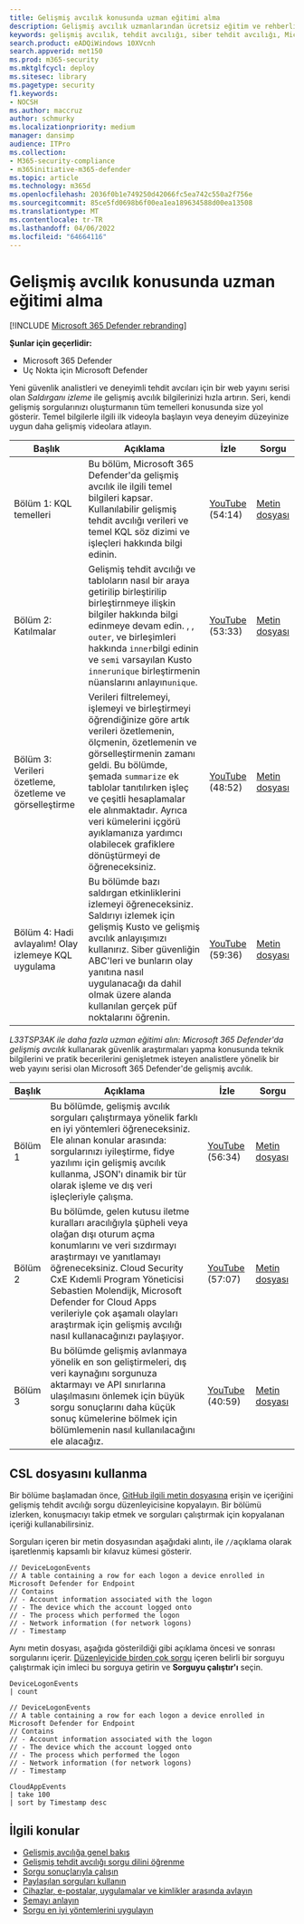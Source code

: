 ```yaml
---
title: Gelişmiş avcılık konusunda uzman eğitimi alma
description: Gelişmiş avcılık uzmanlarından ücretsiz eğitim ve rehberlik
keywords: gelişmiş avcılık, tehdit avcılığı, siber tehdit avcılığı, Microsoft 365 Defender, microsoft 365, m365, arama, sorgu, dil, eğitim, senaryolar, temelden ileri düzeye, videolar, adım adım
search.product: eADQiWindows 10XVcnh
search.appverid: met150
ms.prod: m365-security
ms.mktglfcycl: deploy
ms.sitesec: library
ms.pagetype: security
f1.keywords:
- NOCSH
ms.author: maccruz
author: schmurky
ms.localizationpriority: medium
manager: dansimp
audience: ITPro
ms.collection:
- M365-security-compliance
- m365initiative-m365-defender
ms.topic: article
ms.technology: m365d
ms.openlocfilehash: 2036f0b1e749250d42066fc5ea742c550a2f756e
ms.sourcegitcommit: 85ce5fd0698b6f00ea1ea189634588d00ea13508
ms.translationtype: MT
ms.contentlocale: tr-TR
ms.lasthandoff: 04/06/2022
ms.locfileid: "64664116"
---
```

# <a name="get-expert-training-on-advanced-hunting"></a>Gelişmiş avcılık konusunda uzman eğitimi alma

[!INCLUDE [Microsoft 365 Defender rebranding](../includes/microsoft-defender.md)]

**Şunlar için geçerlidir:**

- Microsoft 365 Defender
- Uç Nokta için Microsoft Defender

Yeni güvenlik analistleri ve deneyimli tehdit avcıları için bir web yayını serisi olan _Saldırganı izleme_ ile gelişmiş avcılık bilgilerinizi hızla artırın. Seri, kendi gelişmiş sorgularınızı oluşturmanın tüm temelleri konusunda size yol gösterir. Temel bilgilerle ilgili ilk videoyla başlayın veya deneyim düzeyinize uygun daha gelişmiş videolara atlayın.

| Başlık | Açıklama | İzle | Sorgu |
|---|---|---|---|
| Bölüm 1: KQL temelleri | Bu bölüm, Microsoft 365 Defender'da gelişmiş avcılık ile ilgili temel bilgileri kapsar. Kullanılabilir gelişmiş tehdit avcılığı verileri ve temel KQL söz dizimi ve işleçleri hakkında bilgi edinin. | [YouTube](https://youtu.be/0D9TkGjeJwM?t=351) (54:14) | [Metin dosyası](https://github.com/microsoft/Microsoft-365-Defender-Hunting-Queries/blob/master/Webcasts/TrackingTheAdversary/Episode%201%20-%20KQL%20Fundamentals.txt) |
| Bölüm 2: Katılmalar | Gelişmiş tehdit avcılığı ve tabloların nasıl bir araya getirilip birleştirilip birleştirnmeye ilişkin bilgiler hakkında bilgi edinmeye devam edin. , , `outer`, ve birleşimleri hakkında `inner`bilgi edinin ve `semi` varsayılan Kusto `innerunique` birleştirmenin nüanslarını anlayın`unique`. | [YouTube](https://youtu.be/LMrO6K5TWOU?t=297) (53:33) | [Metin dosyası](https://github.com/microsoft/Microsoft-365-Defender-Hunting-Queries/blob/master/Webcasts/TrackingTheAdversary/Episode%202%20-%20Joins.txt) |
| Bölüm 3: Verileri özetleme, özetleme ve görselleştirme | Verileri filtrelemeyi, işlemeyi ve birleştirmeyi öğrendiğinize göre artık verileri özetlemenin, ölçmenin, özetlemenin ve görselleştirmenin zamanı geldi. Bu bölümde, şemada `summarize` ek tablolar tanıtılırken işleç ve çeşitli hesaplamalar ele alınmaktadır. Ayrıca veri kümelerini içgörü ayıklamanıza yardımcı olabilecek grafiklere dönüştürmeyi de öğreneceksiniz. | [YouTube](https://youtu.be/UKnk9U1NH6Y?t=296) (48:52) | [Metin dosyası](https://github.com/microsoft/Microsoft-365-Defender-Hunting-Queries/blob/master/Webcasts/TrackingTheAdversary/Episode%203%20-%20Summarizing%2C%20Pivoting%2C%20and%20Joining.txt) |
| Bölüm 4: Hadi avlayalım! Olay izlemeye KQL uygulama | Bu bölümde bazı saldırgan etkinliklerini izlemeyi öğreneceksiniz. Saldırıyı izlemek için gelişmiş Kusto ve gelişmiş avcılık anlayışımızı kullanırız. Siber güvenliğin ABC'leri ve bunların olay yanıtına nasıl uygulanacağı da dahil olmak üzere alanda kullanılan gerçek püf noktalarını öğrenin. | [YouTube](https://youtu.be/2EUxOc_LNd8?t=291) (59:36) | [Metin dosyası](https://github.com/microsoft/Microsoft-365-Defender-Hunting-Queries/blob/master/Webcasts/TrackingTheAdversary/Episode%204%20-%20Lets%20Hunt.txt)

*L33TSP3AK ile daha fazla uzman eğitimi alın: Microsoft 365 Defender'da gelişmiş avcılık* kullanarak güvenlik araştırmaları yapma konusunda teknik bilgilerini ve pratik becerilerini genişletmek isteyen analistlere yönelik bir web yayını serisi olan Microsoft 365 Defender'de gelişmiş avcılık.

| Başlık | Açıklama | İzle | Sorgu |
|---|---|---|---|
| Bölüm 1  | Bu bölümde, gelişmiş avcılık sorguları çalıştırmaya yönelik farklı en iyi yöntemleri öğreneceksiniz. Ele alınan konular arasında: sorgularınızı iyileştirme, fidye yazılımı için gelişmiş avcılık kullanma, JSON'ı dinamik bir tür olarak işleme ve dış veri işleçleriyle çalışma. | [YouTube](https://www.youtube.com/watch?v=nMGbK-ALaVg&feature=youtu.be) (56:34) | [Metin dosyası](https://github.com/microsoft/Microsoft-365-Defender-Hunting-Queries/blob/master/Webcasts/l33tSpeak/Performance%2C%20Json%20and%20dynamics%20operator%2C%20external%20data.txt) |
| Bölüm 2 | Bu bölümde, gelen kutusu iletme kuralları aracılığıyla şüpheli veya olağan dışı oturum açma konumlarını ve veri sızdırmayı araştırmayı ve yanıtlamayı öğreneceksiniz. Cloud Security CxE Kıdemli Program Yöneticisi Sebastien Molendijk, Microsoft Defender for Cloud Apps verileriyle çok aşamalı olayları araştırmak için gelişmiş avcılığı nasıl kullanacağınızı paylaşıyor. | [YouTube](https://www.youtube.com/watch?v=QaUxdtNfbd8) (57:07) | [Metin dosyası](https://github.com/microsoft/Microsoft-365-Defender-Hunting-Queries/blob/master/Webcasts/l33tSpeak/MCAS%20-%20The%20Hunt.txt)
| Bölüm 3 | Bu bölümde gelişmiş avlanmaya yönelik en son geliştirmeleri, dış veri kaynağını sorgunuza aktarmayı ve API sınırlarına ulaşılmasını önlemek için büyük sorgu sonuçlarını daha küçük sonuç kümelerine bölmek için bölümlemenin nasıl kullanılacağını ele alacağız. | [YouTube](https://www.youtube.com/watch?v=vd5lgIJKmYs) (40:59) | [Metin dosyası](https://github.com/microsoft/Microsoft-365-Defender-Hunting-Queries/blob/master/Webcasts/l33tSpeak/l33tspeak%2011%20Oct%202021%20-%20externaldata%20and%20query%20partitioning.csl)

## <a name="how-to-use-the-csl-file"></a>CSL dosyasını kullanma

Bir bölüme başlamadan önce, [GitHub ilgili metin dosyasına](https://github.com/microsoft/Microsoft-365-Defender-Hunting-Queries/tree/master/Webcasts) erişin ve içeriğini gelişmiş tehdit avcılığı sorgu düzenleyicisine kopyalayın. Bir bölümü izlerken, konuşmacıyı takip etmek ve sorguları çalıştırmak için kopyalanan içeriği kullanabilirsiniz.

Sorguları içeren bir metin dosyasından aşağıdaki alıntı, ile `//`açıklama olarak işaretlenmiş kapsamlı bir kılavuz kümesi gösterir.

```kusto
// DeviceLogonEvents
// A table containing a row for each logon a device enrolled in Microsoft Defender for Endpoint
// Contains
// - Account information associated with the logon
// - The device which the account logged onto
// - The process which performed the logon
// - Network information (for network logons)
// - Timestamp
```

Aynı metin dosyası, aşağıda gösterildiği gibi açıklama öncesi ve sonrası sorgularını içerir. [Düzenleyicide birden çok sorgu](advanced-hunting-query-language.md#work-with-multiple-queries-in-the-editor) içeren belirli bir sorguyu çalıştırmak için imleci bu sorguya getirin ve **Sorguyu çalıştır'ı** seçin.

```kusto
DeviceLogonEvents
| count

// DeviceLogonEvents
// A table containing a row for each logon a device enrolled in Microsoft Defender for Endpoint
// Contains
// - Account information associated with the logon
// - The device which the account logged onto
// - The process which performed the logon
// - Network information (for network logons)
// - Timestamp

CloudAppEvents
| take 100
| sort by Timestamp desc
```

## <a name="related-topics"></a>İlgili konular

- [Gelişmiş avcılığa genel bakış](advanced-hunting-overview.md)
- [Gelişmiş tehdit avcılığı sorgu dilini öğrenme](advanced-hunting-query-language.md)
- [Sorgu sonuçlarıyla çalışın](advanced-hunting-query-results.md)
- [Paylaşılan sorguları kullanın](advanced-hunting-shared-queries.md)
- [Cihazlar, e-postalar, uygulamalar ve kimlikler arasında avlayın](advanced-hunting-query-emails-devices.md)
- [Şemayı anlayın](advanced-hunting-schema-tables.md)
- [Sorgu en iyi yöntemlerini uygulayın](advanced-hunting-best-practices.md)
